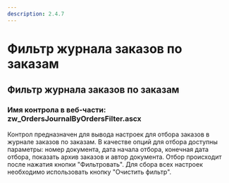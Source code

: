 ```yaml
---
description: 2.4.7
---
```


# Фильтр журнала заказов по заказам

## Фильтр журнала заказов по заказам

### Имя контрола в веб-части: zw\_OrdersJournalByOrdersFilter.ascx

Контрол предназначен для вывода настроек для отбора заказов в журнале заказов по заказам. В качестве опций для отбора доступны параметры: номер документа, дата начала отбора, конечная дата отбора, показать архив заказов и автор документа. Отбор происходит после нажатия кнопки "Фильтровать". Для сбора всех настроек необходимо использовать кнопку "Очистить фильтр".

